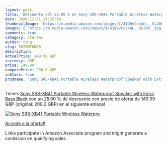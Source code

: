 ```yaml
---
layout: post
title: 'Descuento del 25.00 % en Sony SRS-XB41 Portable Wireless Waterpro'
date: 2020-11-01 17:32:10
thumbnailImage: 'https://m.media-amazon.com/images/I/41Q9vCcs4nL._SL200_.jpg'
images: [ 'https://m.media-amazon.com/images/I/41Q9vCcs4nL._SL200_.jpg' ]
comments: true
category: ofertas
author: ring
slug: B078WTKKD6
description:
actualPrice: 149.99 GBP
currency: GBP
price: 149.99
comparePrice: 200.0 GBP
inStock: true
prodname: 'Sony SRS-XB41 Portable Wireless Waterproof Speaker with Extra Bass  Black'
---
```


Tienes [Sony SRS-XB41 Portable Wireless Waterproof Speaker with Extra Bass  Black](https://www.amazon.co.uk/dp/B078WTKKD6/?tag=tolees0a-21) con un 25.00 % de descuento con precio de oferta de 149.99 GBP (original: 200.0 GBP) en el siguiente enlace!

[![Sony SRS-XB41 Portable Wireless Waterpro](https://m.media-amazon.com/images/I/41Q9vCcs4nL._SL200_.jpg)](https://www.amazon.co.uk/dp/B078WTKKD6/?tag=tolees0a-21)

[Accede a la oferta!!](https://www.amazon.co.uk/dp/B078WTKKD6/?tag=tolees0a-21)

Links participate in Amazon Associate program and might generate a comission on qualifying sales


